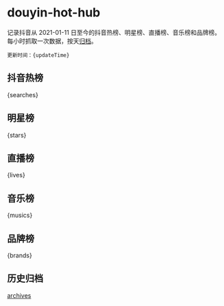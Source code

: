 # douyin-hot-hub

记录抖音从 2021-01-11 日至今的抖音热榜、明星榜、直播榜、音乐榜和品牌榜。每小时抓取一次数据，按天[归档](archives)。

`更新时间：{updateTime}`

## 抖音热榜

{searches}

## 明星榜

{stars}

## 直播榜

{lives}

## 音乐榜

{musics}

## 品牌榜

{brands}

## 历史归档

[archives](archives)
